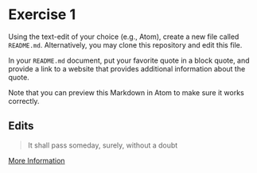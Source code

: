 # Exercise 1
Using the text-edit of your choice (e.g., Atom), create a new file called `README.md`. Alternatively, you may clone this repository and edit this file.

In your `README.md` document, put your favorite quote in a block quote, and provide a link to a website that provides additional information about the quote.

Note that you can preview this Markdown in Atom to make sure it works correctly.

## Edits
> It shall pass someday, surely, without a doubt

[More Information](https://doolsetbangtan.wordpress.com/2018/10/25/everythingoes-with-nell/)